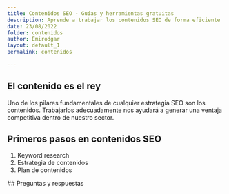 ```yaml
---
title: Contenidos SEO - Guías y herramientas gratuitas
description: Aprende a trabajar los contenidos SEO de forma eficiente
date: 23/08/2022
folder: contenidos
author: Emirodgar
layout: default_1
permalink: contenidos
  
---
```


## El contenido es el rey

Uno de los pilares fundamentales de cualquier estrategia SEO son los contenidos. Trabajarlos adecuadamente nos ayudará a generar una ventaja competitiva dentro de nuestro sector.

## Primeros pasos en contenidos SEO 

 1. Keyword research
 2. Estrategia de contenidos
 3. Plan de contenidos


<section  id="cs_pr">
## Preguntas y respuestas

</section>


<!--stackedit_data:
eyJoaXN0b3J5IjpbLTEyOTQxNTQwOTksLTgxNDM0NTgsMTA4MT
g0MzI2OF19
-->
